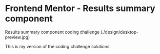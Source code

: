 # Frontend Mentor - Results summary component

Results summary component coding challenge (./design/desktop-preview.jpg)

This is my version of the coding challenge solutions.

